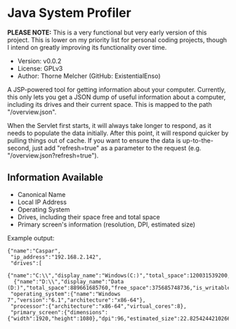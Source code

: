 Java System Profiler
====================
**PLEASE NOTE:** This is a very functional but very early version of this project. This is lower on my priority list for 
personal coding projects, though I intend on greatly improving its functionality over time.

* Version: v0.0.2
* License: GPLv3
* Author: Thorne Melcher (GitHub: ExistentialEnso)

A JSP-powered tool for getting information about your computer. Currently, this only lets you get a JSON dump of useful
information about a computer, including its drives and their current space. This is mapped to the path "/overview.json".

When the Servlet first starts, it will always take longer to respond, as it needs to populate the data initially. After
this point, it will respond quicker by pulling things out of cache. If you want to ensure the data is up-to-the-second,
just add "refresh=true" as a parameter to the request (e.g. "/overview.json?refresh=true").

Information Available
---------------------
* Canonical Name
* Local IP Address
* Operating System
* Drives, including their space free and total space
* Primary screen's information (resolution, DPI, estimated size)

Example output:
```
{"name":"Caspar",
 "ip_address":"192.168.2.142",
 "drives":[
  {"name":"C:\\","display_name":"Windows(C:)","total_space":120031539200,"free_space":14312461312,"is_writable":true},
  {"name":"D:\\","display_name":"Data (D:)","total_space":889661685760,"free_space":375685748736,"is_writable":true}],
 "operating_system":{"name":"Windows 7","version":"6.1","architecture":"x86-64"},
 "processor":{"architecture":"x86-64","virtual_cores":8},
 "primary_screen":{"dimensions":{"width":1920,"height":1080},"dpi":96,"estimated_size":22.825424421026653}}
 ```
